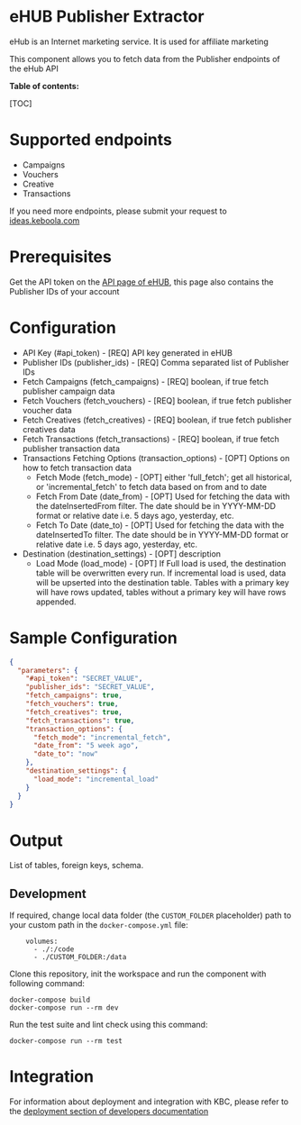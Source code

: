 eHUB Publisher Extractor
=============

eHub is an Internet marketing service. It is used for affiliate marketing

This component allows you to fetch data from the Publisher endpoints of the eHub API

**Table of contents:**

[TOC]

Supported endpoints
===================

* Campaigns
* Vouchers
* Creative
* Transactions

If you need more endpoints, please submit your request to
[ideas.keboola.com](https://ideas.keboola.com/)

Prerequisites
=============

Get the API token on the [API page of eHUB](https://pm.ehub.cz/api/), this page also contains the Publisher IDs of your
account

Configuration
=============

- API Key (#api_token) - [REQ] API key generated in eHUB
- Publisher IDs (publisher_ids) - [REQ] Comma separated list of Publisher IDs
- Fetch Campaigns (fetch_campaigns) - [REQ] boolean, if true fetch publisher campaign data
- Fetch Vouchers (fetch_vouchers) - [REQ] boolean, if true fetch publisher voucher data
- Fetch Creatives (fetch_creatives) - [REQ] boolean, if true fetch publisher creatives data
- Fetch Transactions (fetch_transactions) - [REQ] boolean, if true fetch publisher transaction data
- Transactions Fetching Options (transaction_options) - [OPT] Options on how to fetch transaction data
    - Fetch Mode (fetch_mode) - [OPT] either 'full_fetch'; get all historical, or 'incremental_fetch' to fetch data based on from and to date
    - Fetch From Date (date_from) - [OPT] Used for fetching the data with the dateInsertedFrom filter. The date should
      be in YYYY-MM-DD format or relative date i.e. 5 days ago, yesterday, etc.
    - Fetch To Date (date_to) - [OPT] Used for fetching the data with the dateInsertedTo filter. The date should be
      in YYYY-MM-DD format or relative date i.e. 5 days ago, yesterday, etc.
- Destination (destination_settings) - [OPT] description
    - Load Mode (load_mode) - [OPT] If Full load is used, the destination table will be overwritten every run. If
      incremental load is used, data will be upserted into the destination table. Tables with a primary key will have
      rows updated, tables without a primary key will have rows appended.

Sample Configuration
=============

```json
{
  "parameters": {
    "#api_token": "SECRET_VALUE",
    "publisher_ids": "SECRET_VALUE",
    "fetch_campaigns": true,
    "fetch_vouchers": true,
    "fetch_creatives": true,
    "fetch_transactions": true,
    "transaction_options": {
      "fetch_mode": "incremental_fetch",
      "date_from": "5 week ago",
      "date_to": "now"
    },
    "destination_settings": {
      "load_mode": "incremental_load"
    }
  }
}
```

Output
======

List of tables, foreign keys, schema.

Development
-----------

If required, change local data folder (the `CUSTOM_FOLDER` placeholder) path to your custom path in
the `docker-compose.yml` file:

~~~~~~~~~~~~~~~~~~~~~~~~~~~~~~~~~~~~~~~~~~~~~~~~~~~~~~~~~~~~~~~~~~~~~~~~~~~~~~~~
    volumes:
      - ./:/code
      - ./CUSTOM_FOLDER:/data
~~~~~~~~~~~~~~~~~~~~~~~~~~~~~~~~~~~~~~~~~~~~~~~~~~~~~~~~~~~~~~~~~~~~~~~~~~~~~~~~

Clone this repository, init the workspace and run the component with following command:

~~~~~~~~~~~~~~~~~~~~~~~~~~~~~~~~~~~~~~~~~~~~~~~~~~~~~~~~~~~~~~~~~~~~~~~~~~~~~~~~
docker-compose build
docker-compose run --rm dev
~~~~~~~~~~~~~~~~~~~~~~~~~~~~~~~~~~~~~~~~~~~~~~~~~~~~~~~~~~~~~~~~~~~~~~~~~~~~~~~~

Run the test suite and lint check using this command:

~~~~~~~~~~~~~~~~~~~~~~~~~~~~~~~~~~~~~~~~~~~~~~~~~~~~~~~~~~~~~~~~~~~~~~~~~~~~~~~~
docker-compose run --rm test
~~~~~~~~~~~~~~~~~~~~~~~~~~~~~~~~~~~~~~~~~~~~~~~~~~~~~~~~~~~~~~~~~~~~~~~~~~~~~~~~

Integration
===========

For information about deployment and integration with KBC, please refer to the
[deployment section of developers documentation](https://developers.keboola.com/extend/component/deployment/)